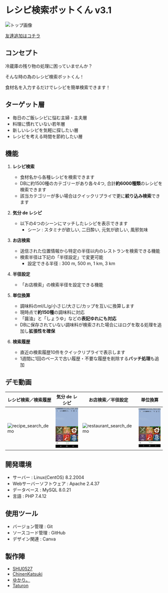 # レシピ検索ボットくん v3.1
![トップ画像](images/line_de_recipe.png)

[友達追加はコチラ](https://line.me/R/ti/p/@774hxoph)

## コンセプト
冷蔵庫の残り物の処理に困っていませんか？

そんな時の為のレシピ検索ボットくん！

食材名を入力するだけでレシピを簡単検索できます！

## ターゲット層
- 毎日のご飯レシピに悩む主婦・主夫層
- 料理に慣れていない若年層
- 新しいレシピを気軽に探したい層
- レシピを考える時間を節約したい層

## 機能

1. **レシピ検索**
	- 食材名から各種レシピを検索できます
	- DBに約1500種のカテゴリーがあり各々4つ, 合計**約6000種類**のレシピを検索できます
	- 該当カテゴリーが多い場合はクイックリプライで更に**絞り込み検索**できます

2. **気分 de レシピ**
	- 以下の4つのシーンにマッチしたレシピを表示できます
		- シーン : スタミナが欲しい, 二日酔い, 元気が欲しい, 風邪気味

3. **お店検索**
	- 送信された位置情報から特定の半径以内のレストランを検索できる機能
	- 検索半径は下記の「半径設定」で変更可能
		- 設定できる半径 : 300 m, 500 m, 1 km, 3 km

4. **半径設定**
	- 「お店検索」の検索半径を設定できる機能

5. **単位換算**
	- 調味料のml/L/g/小さじ/大さじ/カップを互いに換算します
	- 現時点で**約150種**の調味料に対応
	- 「醤油」と「しょうゆ」などの**表記ゆれにも対応**
	- DBに保存されていない調味料が検索された場合にはログを取る処理を追加し**拡張性を確保**

6. **検索履歴**
	- 直近の検索履歴10件をクイックリプライで表示します
	- 1週間に1回のペースで古い履歴・不要な履歴を削除する**バッチ処理**も追加

## デモ動画

|レシピ検索／検索履歴|気分 de レシピ|お店検索／半径設定|単位換算|
|---|---|---|---|
|<img alt="recipe_search_demo" src="videos/recipe_search_demo.gif">|<img alt="recipes_by_feelings_demo" src="videos/recipes_by_feelings_demo.gif">|<img alt="restaurant_search_demo" src="videos/restaurant_search_demo.gif">|<img alt="unit_conversion_demo" src="videos/unit_conversion_demo.gif">|

## 開発環境
- サーバー : Linux(CentOS) 8.2.2004
- Webサーバーソフトウェア : Apache 2.4.37
- データベース : MySQL 8.0.21
- 言語 : PHP 7.4.12

## 使用ツール
- バージョン管理 : Git
- ソースコード管理 : GitHub
- デザイン関連 : Canva

## 製作陣
- [SHU0527](https://github.com/SHU0527)
- [ChinenKatsuki](https://github.com/ChinenKatsuki)
- [ゆかり。](https://github.com/Kobayashi-Yukari)
- [Taturon](https://github.com/Taturon)
